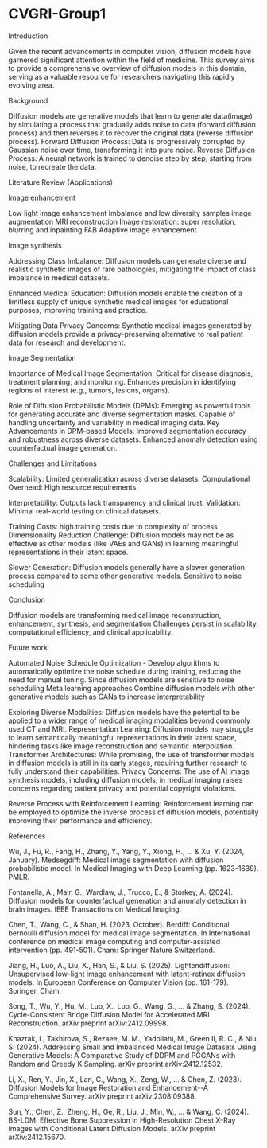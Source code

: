 # CVGRI-Group1

Introduction 

Given the recent advancements in computer vision, diffusion models have garnered significant attention within the field of medicine. This survey aims to provide a comprehensive overview of diffusion models in this domain, serving as a valuable resource for researchers navigating this rapidly evolving area.

Background 

Diffusion models are generative models that learn to generate data(image) by simulating a process that gradually adds noise to data (forward diffusion process) and then reverses it to recover the original data (reverse diffusion process).
Forward Diffusion Process: Data is progressively corrupted by Gaussian noise over time, transforming it into pure noise.
Reverse Diffusion Process: A neural network is trained to denoise step by step, starting from noise, to recreate the data.

Literature Review (Applications) 

Image enhancement

Low light image enhancement
Imbalance and low diversity samples image augmentation
MRI reconstruction
Image restoration: super resolution, blurring and inpainting
FAB Adaptive image enhancement

Image synthesis 

Addressing Class Imbalance: Diffusion models can generate diverse and realistic synthetic images of rare pathologies, mitigating the impact of class imbalance in medical datasets.

Enhanced Medical Education: Diffusion models enable the creation of a limitless supply of unique synthetic medical images for educational purposes, improving training and practice.

Mitigating Data Privacy Concerns: Synthetic medical images generated by diffusion models provide a privacy-preserving alternative to real patient data for research and development.

Image Segmentation

Importance of Medical Image Segmentation:
Critical for disease diagnosis, treatment planning, and monitoring.
Enhances precision in identifying regions of interest (e.g., tumors, lesions, organs).

Role of Diffusion Probabilistic Models (DPMs):
Emerging as powerful tools for generating accurate and diverse segmentation masks.
Capable of handling uncertainty and variability in medical imaging data.
Key Advancements in DPM-based Models:
Improved segmentation accuracy and robustness across diverse datasets.
Enhanced anomaly detection using counterfactual image generation.

Challenges and Limitations 

Scalability: Limited generalization across diverse datasets.
Computational Overhead: High resource requirements.

Interpretability: Outputs lack transparency and clinical trust.
Validation: Minimal real-world testing on clinical datasets.

Training Costs: high training costs due to complexity of process
Dimensionality Reduction Challenge: Diffusion models may not be as effective as other models (like VAEs and GANs) in learning meaningful representations in their latent space.

Slower Generation: Diffusion models generally have a slower generation process compared to some other generative models.
Sensitive to noise scheduling

Conclusion 

Diffusion models are transforming medical image reconstruction, enhancement, synthesis, and segmentation
Challenges persist in scalability, computational efficiency, and clinical applicability.

Future work

Automated Noise Schedule Optimization - Develop algorithms to automatically optimize the noise schedule during training, reducing the need for manual tuning. Since diffusion models are sensitive to noise scheduling 
Meta learning approaches
Combine diffusion models with other generative models such as GANs to increase interpretability 

Exploring Diverse Modalities: Diffusion models have the potential to be applied to a wider range of medical imaging modalities beyond commonly used CT and MRI.
Representation Learning: Diffusion models may struggle to learn semantically meaningful representations in their latent space, hindering tasks like image reconstruction and semantic interpolation.
Transformer Architectures: While promising, the use of transformer models in diffusion models is still in its early stages, requiring further research to fully understand their capabilities.
Privacy Concerns: The use of AI image synthesis models, including diffusion models, in medical imaging raises concerns regarding patient privacy and potential copyright violations.

Reverse Process with Reinforcement Learning: Reinforcement learning can be employed to optimize the inverse process of diffusion models, potentially improving their performance and efficiency.

References 

Wu, J., Fu, R., Fang, H., Zhang, Y., Yang, Y., Xiong, H., ... & Xu, Y. (2024, January). Medsegdiff: Medical image segmentation with diffusion probabilistic model. In Medical Imaging with Deep Learning (pp. 1623-1639). PMLR.

Fontanella, A., Mair, G., Wardlaw, J., Trucco, E., & Storkey, A. (2024). Diffusion models for counterfactual generation and anomaly detection in brain images. IEEE Transactions on Medical Imaging.

Chen, T., Wang, C., & Shan, H. (2023, October). Berdiff: Conditional bernoulli diffusion model for medical image segmentation. In International conference on medical image computing and computer-assisted intervention (pp. 491-501). Cham: Springer Nature Switzerland.

Jiang, H., Luo, A., Liu, X., Han, S., & Liu, S. (2025). Lightendiffusion: Unsupervised low-light image enhancement with latent-retinex diffusion models. In European Conference on Computer Vision (pp. 161-179). Springer, Cham.

Song, T., Wu, Y., Hu, M., Luo, X., Luo, G., Wang, G., ... & Zhang, S. (2024). Cycle-Consistent Bridge Diffusion Model for Accelerated MRI Reconstruction. arXiv preprint arXiv:2412.09998.

Khazrak, I., Takhirova, S., Rezaee, M. M., Yadollahi, M., Green II, R. C., & Niu, S. (2024). Addressing Small and Imbalanced Medical Image Datasets Using Generative Models: A Comparative Study of DDPM and PGGANs with Random and Greedy K Sampling. arXiv preprint arXiv:2412.12532.

Li, X., Ren, Y., Jin, X., Lan, C., Wang, X., Zeng, W., ... & Chen, Z. (2023). Diffusion Models for Image Restoration and Enhancement--A Comprehensive Survey. arXiv preprint arXiv:2308.09388.

Sun, Y., Chen, Z., Zheng, H., Ge, R., Liu, J., Min, W., ... & Wang, C. (2024). BS-LDM: Effective Bone Suppression in High-Resolution Chest X-Ray Images with Conditional Latent Diffusion Models. arXiv preprint arXiv:2412.15670.





